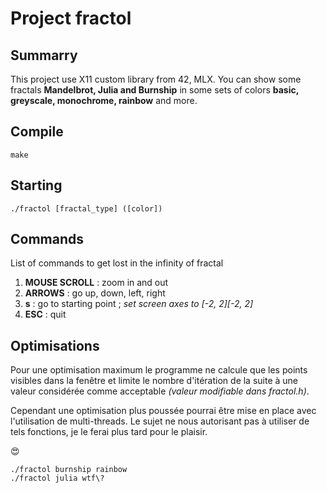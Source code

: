 # Project fractol

## Summarry
This project use X11 custom library from 42, MLX.
You can show some fractals **Mandelbrot, Julia and Burnship** in some sets of colors **basic, greyscale, monochrome, rainbow** and more.

## Compile
```
make
````

## Starting
```
./fractol [fractal_type] ([color])
```

## Commands
List of commands to get lost in the infinity of fractal

1. **MOUSE SCROLL** : zoom in and out
1. **ARROWS** : go up, down, left, right
1. **s** : go to starting point ; _set screen axes to [-2, 2][-2, 2]_
1. **ESC** : quit

## Optimisations
Pour une optimisation maximum le programme ne calcule que les points visibles dans la fenêtre et limite le nombre d'itération de la suite à une valeur considérée comme acceptable *(valeur modifiable dans fractol.h)*.

Cependant une optimisation plus poussée pourrai être mise en place avec l'utilisation de multi-threads. Le sujet ne nous autorisant pas à utiliser de tels fonctions, je le ferai plus tard pour le plaisir.

😍
```
./fractol burnship rainbow
./fractol julia wtf\?
```
